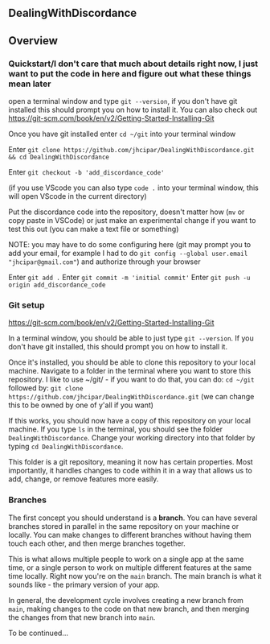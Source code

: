 ## DealingWithDiscordance

## Overview

### Quickstart/I don't care that much about details right now, I just want to put the code in here and figure out what these things mean later

open a terminal window and type `git --version`, if you don't have git installed this should prompt you on how to install it. You can also check out https://git-scm.com/book/en/v2/Getting-Started-Installing-Git

Once you have git installed enter `cd ~/git` into your terminal window

Enter `git clone https://github.com/jhcipar/DealingWithDiscordance.git && cd DealingWithDiscordance`

Enter `git checkout -b 'add_discordance_code'`

(if you use VScode you can also type `code .` into your terminal window, this will open VScode in the current directory)

Put the discordance code into the repository, doesn't matter how (`mv` or copy paste in VSCode) or just make an experimental change if you want to test this out (you can make a text file or something)

NOTE: you may have to do some configuring here (git may prompt you to add your email, for example I had to do `git config --global user.email "jhcipar@gmail.com"`) and authorize through your browser

Enter `git add .`
Enter `git commit -m 'initial commit'`
Enter `git push -u origin add_discordance_code`


### Git setup
https://git-scm.com/book/en/v2/Getting-Started-Installing-Git

In a terminal window, you should be able to just type `git --version`. If you don't have git installed, this should prompt you on how to install it.

Once it's installed, you should be able to clone this repository to your local machine. Navigate to a folder in the terminal where you want to store this repository. I like to use ~/git/ - if you want to do that, you can do:
`cd ~/git`
followed by:
`git clone https://github.com/jhcipar/DealingWithDiscordance.git`
(we can change this to be owned by one of y'all if you want)

If this works, you should now have a copy of this repository on your local machine. If you type `ls` in the terminal, you should see the folder `DealingWithDiscordance`. Change your working directory into that folder by typing `cd DealingWithDiscordance`.

This folder is a git repository, meaning it now has certain properties. Most importantly, it handles changes to code within it in a way that allows us to add, change, or remove features more easily.

### Branches
The first concept you should understand is a **branch**. You can have several branches stored in parallel in the same repository on your machine or locally. You can make changes to different branches without having them touch each other, and then merge branches together.

This is what allows multiple people to work on a single app at the same time, or a single person to work on multiple different features at the same time locally. Right now you're on the `main` branch. The main branch is what it sounds like - the primary version of your app.

In general, the development cycle involves creating a new branch from `main`, making changes to the code on that new branch, and then merging the changes from that new branch into `main`.

To be continued...